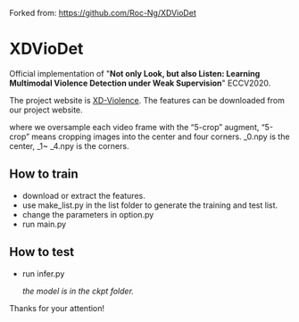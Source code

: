 Forked from: https://github.com/Roc-Ng/XDVioDet

# XDVioDet
Official implementation of "**Not only Look, but also Listen: Learning Multimodal Violence Detection under Weak Supervision**" ECCV2020.

The project website is [XD-Violence](https://roc-ng.github.io/XD-Violence/). The features can be downloaded from our project website.

where we oversample each video frame with the “5-crop” augment, “5-crop” means cropping images into the center and four corners. _0.npy is the center, _1~ _4.npy is the corners.

## How to train
  * download or extract the features.
  * use make_list.py in the list folder to generate the training and test list.
  * change the parameters in option.py
  * run main.py
  
## How to test
  * run infer.py
  
  &nbsp; &nbsp; &nbsp;  *the model is in the ckpt folder.*

Thanks for your attention!
